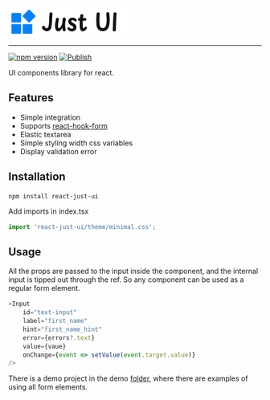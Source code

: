 
<picture>
  <source media="(prefers-color-scheme: light)" srcset="https://github.com/itsib/react-just-ui/raw/refs/heads/master/.storybook/public/images/brand-light.svg">
  <source media="(prefers-color-scheme: dark)" srcset="https://github.com/itsib/react-just-ui/raw/refs/heads/master/.storybook/public/images/brand-dark.svg">
  <img alt="React Just UI" src="https://github.com/itsib/react-just-ui/raw/refs/heads/master/.storybook/public/images/brand-light.svg" width="240" height="60">
</picture>

---

[![npm version](https://badge.fury.io/js/react-just-ui.svg)](https://www.npmjs.com/package/react-just-ui)
[![Publish](https://github.com/itsib/react-just-ui/actions/workflows/main.yaml/badge.svg?event=push)](https://github.com/itsib/react-just-ui/actions)

UI components library for react.

## Features

- Simple integration
- Supports [react-hook-form](https://react-hook-form.com/)
- Elastic textarea
- Simple styling width css variables
- Display validation error

## Installation

```shell
npm install react-just-ui
```

Add imports in index.tsx

```typescript jsx
import 'react-just-ui/theme/minimal.css';
```

## Usage

All the props are passed to the input inside the component, and the internal input is tipped out through the ref. So any component can be used as a regular form element.

```typescript jsx
<Input
    id="text-input"
    label="first_name"
    hint="first_name_hint"
    error={errors?.text}
    value={vaue}
    onChange={event => setValue(event.target.value)}
/>
```

There is a demo project in the demo [folder](./demo), where there are examples of using all form elements.
